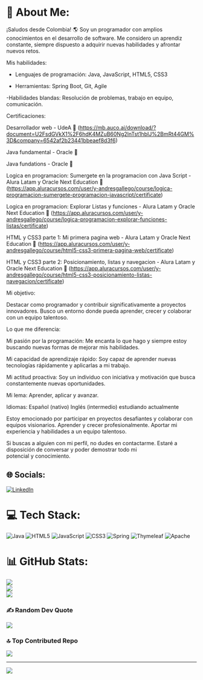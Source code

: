 # 💫 About Me:
¡Saludos desde Colombia! 🌎  Soy un  programador con amplios conocimientos en el desarrollo de software. Me considero un aprendiz constante, siempre dispuesto a adquirir nuevas habilidades y afrontar nuevos retos.

Mis habilidades:

- Lenguajes de programación: Java, JavaScript, HTML5, CSS3

- Herramientas: Spring Boot, Git, Agile

 -Habilidades blandas: Resolución de problemas, trabajo en equipo, comunicación.


Certificaciones:

Desarrollador web - UdeA 📃 (https://mb.auco.ai/download/?document=U2FsdGVkX1%2F6hdK4MZuB60Ng2lnTst1hbIJ%2BmRt44GM%3D&company=6542af2b23441bbeaef8d3f6)

Java fundamental - Oracle 📃 

Java fundations -  Oracle 📃 

Logica en programacion: Sumergete en la programacion con Java Script - Alura Latam y Oracle Next Education 📃 (https://app.aluracursos.com/user/y-andresgallego/course/logica-programacion-sumergete-programacion-javascript/certificate)

Logica en programacion: Explorar Listas y funciones - Alura Latam y Oracle Next Education 📃 (https://app.aluracursos.com/user/y-andresgallego/course/logica-programacion-explorar-funciones-listas/certificate)

HTML y CSS3 parte 1: Mi primera pagina web - Alura Latam y Oracle Next Education 📃 (https://app.aluracursos.com/user/y-andresgallego/course/html5-css3-primera-pagina-web/certificate)

HTML y CSS3 parte 2: Posicionamiento, listas y navegacion - Alura Latam y Oracle Next Education 📃 (https://app.aluracursos.com/user/y-andresgallego/course/html5-css3-posicionamiento-listas-navegacion/certificate)


Mi objetivo:

Destacar como programador y contribuir significativamente a proyectos innovadores. Busco un entorno donde pueda aprender, crecer y colaborar con un equipo talentoso.


Lo que me diferencia:

Mi pasión por la programación: Me encanta lo que hago y siempre estoy buscando nuevas formas de mejorar mis habilidades.

Mi capacidad de aprendizaje rápido: Soy capaz de aprender nuevas tecnologías rápidamente y aplicarlas a mi trabajo.

Mi actitud proactiva: Soy un individuo con iniciativa y motivación que busca constantemente nuevas oportunidades.

Mi lema:
Aprender, aplicar y avanzar.

Idiomas:
Español (nativo)
Inglés (intermedio) estudiando actualmente

Estoy emocionado por participar en proyectos desafiantes y colaborar con equipos visionarios. Aprender y crecer profesionalmente. Aportar mi experiencia y habilidades a un equipo talentoso.

Si buscas a alguien con mi perfil, no dudes en contactarme. Estaré a disposición de conversar y poder demostrar todo mi potencial y conocimiento.


## 🌐 Socials:
[![LinkedIn](https://img.shields.io/badge/LinkedIn-%230077B5.svg?logo=linkedin&logoColor=white)](https://linkedin.com/in/https://www.linkedin.com/in/andres61/) 

# 💻 Tech Stack:
![Java](https://img.shields.io/badge/java-%23ED8B00.svg?style=for-the-badge&logo=openjdk&logoColor=white) ![HTML5](https://img.shields.io/badge/html5-%23E34F26.svg?style=for-the-badge&logo=html5&logoColor=white) ![JavaScript](https://img.shields.io/badge/javascript-%23323330.svg?style=for-the-badge&logo=javascript&logoColor=%23F7DF1E) ![CSS3](https://img.shields.io/badge/css3-%231572B6.svg?style=for-the-badge&logo=css3&logoColor=white) ![Spring](https://img.shields.io/badge/spring-%236DB33F.svg?style=for-the-badge&logo=spring&logoColor=white) ![Thymeleaf](https://img.shields.io/badge/Thymeleaf-%23005C0F.svg?style=for-the-badge&logo=Thymeleaf&logoColor=white) ![Apache](https://img.shields.io/badge/apache-%23D42029.svg?style=for-the-badge&logo=apache&logoColor=white)
# 📊 GitHub Stats:
![](https://github-readme-stats.vercel.app/api?username=Andres61&theme=city_light&hide_border=false&include_all_commits=false&count_private=false)<br/>
![](https://github-readme-streak-stats.herokuapp.com/?user=Andres61&theme=city_light&hide_border=false)<br/>
![](https://github-readme-stats.vercel.app/api/top-langs/?username=Andres61&theme=city_light&hide_border=false&include_all_commits=false&count_private=false&layout=compact)

### ✍️ Random Dev Quote
![](https://quotes-github-readme.vercel.app/api?type=horizontal&theme=radical)

### 🔝 Top Contributed Repo
![](https://github-contributor-stats.vercel.app/api?username=Andres61&limit=5&theme=dark&combine_all_yearly_contributions=true)

---
[![](https://visitcount.itsvg.in/api?id=Andres61&icon=0&color=0)](https://visitcount.itsvg.in)

<!-- Proudly created with GPRM ( https://gprm.itsvg.in ) -->

